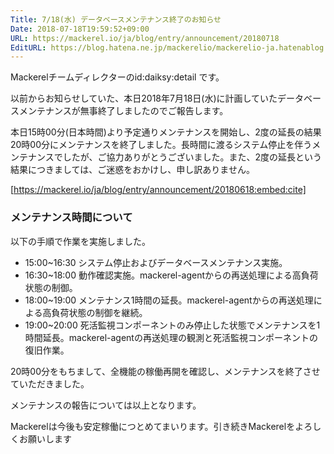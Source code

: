 ```yaml
---
Title: 7/18(水) データベースメンテナンス終了のお知らせ
Date: 2018-07-18T19:59:52+09:00
URL: https://mackerel.io/ja/blog/entry/announcement/20180718
EditURL: https://blog.hatena.ne.jp/mackerelio/mackerelio-ja.hatenablog.mackerel.io/atom/entry/10257846132602369767
---
```


Mackerelチームディレクターのid:daiksy:detail です。

以前からお知らせしていた、本日2018年7月18日(水)に計画していたデータベースメンテナンスが無事終了しましたのでご報告します。

本日15時00分(日本時間)より予定通りメンテナンスを開始し、2度の延長の結果20時00分にメンテナンスを終了しました。長時間に渡るシステム停止を伴うメンテナンスでしたが、ご協力ありがとうございました。また、2度の延長という結果につきましては、ご迷惑をおかけし、申し訳ありません。

[https://mackerel.io/ja/blog/entry/announcement/20180618:embed:cite]

### メンテナンス時間について

以下の手順で作業を実施しました。

- 15:00~16:30 システム停止およびデータベースメンテナンス実施。
- 16:30~18:00 動作確認実施。mackerel-agentからの再送処理による高負荷状態の制御。
- 18:00~19:00 メンテナンス1時間の延長。mackerel-agentからの再送処理による高負荷状態の制御を継続。
- 19:00~20:00 死活監視コンポーネントのみ停止した状態でメンテナンスを1時間延長。mackerel-agentの再送処理の観測と死活監視コンポーネントの復旧作業。

20時00分をもちまして、全機能の稼働再開を確認し、メンテナンスを終了させていただきました。

メンテナンスの報告については以上となります。

Mackerelは今後も安定稼働につとめてまいります。引き続きMackerelをよろしくお願いします
